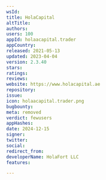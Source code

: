 ```yaml
---
wsId: 
title: HolaCapital
altTitle: 
authors: 
users: 100
appId: holaacapital.trader
appCountry: 
released: 2021-05-13
updated: 2023-04-04
version: 2.3.40
stars: 
ratings: 
reviews: 
website: https://www.holacapital.ae
repository: 
issue: 
icon: holaacapital.trader.png
bugbounty: 
meta: removed
verdict: fewusers
appHashes: 
date: 2024-12-15
signer: 
twitter: 
social: 
redirect_from: 
developerName: HolaFort LLC
features: 

---
```


